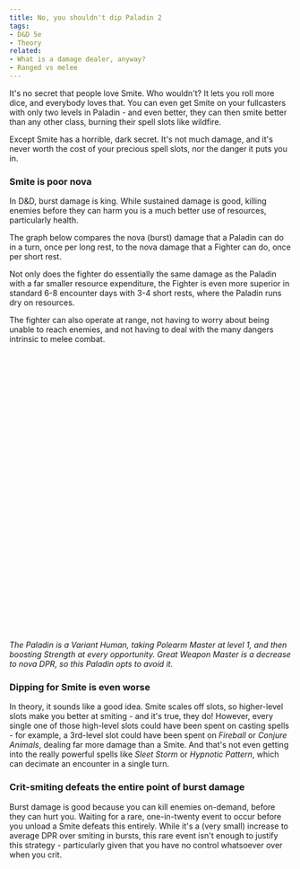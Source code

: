 ```yaml
---
title: No, you shouldn't dip Paladin 2
tags:
- D&D 5e
- Theory
related:
- What is a damage dealer, anyway?
- Ranged vs melee
---
```

<script>
    import { Line } from 'svelte-chartjs';
    import { data, options } from '$lib/data/smite.js';
    import {
    Chart as ChartJS,
    Title,
    Tooltip,
    Legend,
    LineElement,
    LinearScale,
    PointElement,
    CategoryScale,
  } from 'chart.js';

  ChartJS.register(
    Title,
    Tooltip,
    Legend,
    LineElement,
    LinearScale,
    PointElement,
    CategoryScale
  );
</script>
It's no secret that people love Smite. Who wouldn't? It lets you roll more dice, and everybody loves that. You can even get Smite on your fullcasters with only two levels in Paladin - and even better, they can then smite better than any other class, burning their spell slots like wildfire.

Except Smite has a horrible, dark secret. It's not much damage, and it's never worth the cost of your precious spell slots, nor the danger it puts you in.

### Smite is poor nova
In D&D, burst damage is king. While sustained damage is good, killing enemies before they can harm you is a much better use of resources, particularly health.

The graph below compares the nova (burst) damage that a Paladin can do in a turn, once per long rest, to the nova damage that a Fighter can do, once per short rest.

Not only does the fighter do essentially the same damage as the Paladin with a far smaller resource expenditure, the Fighter is even more superior in standard 6-8 encounter days with 3-4 short rests, where the Paladin runs dry on resources.

The fighter can also operate at range, not having to worry about being unable to reach enemies, and not having to deal with the many dangers intrinsic to melee combat.

<div style="height:500px">
  <Line {data} {options}/>
</div>

*The Paladin is a Variant Human, taking Polearm Master at level 1, and then boosting Strength at every opportunity. Great Weapon Master is a decrease to nova DPR, so this Paladin opts to avoid it.*

### Dipping for Smite is even worse
In theory, it sounds like a good idea. Smite scales off slots, so higher-level slots make you better at smiting - and it's true, they do! However, every single one of those high-level slots could have been spent on casting spells - for example, a 3rd-level slot could have been spent on *Fireball* or *Conjure Animals*, dealing far more damage than a Smite. And that's not even getting into the really powerful spells like *Sleet Storm* or *Hypnotic Pattern*, which can decimate an encounter in a single turn.

### Crit-smiting defeats the entire point of burst damage
Burst damage is good because you can kill enemies on-demand, before they can hurt you. Waiting for a rare, one-in-twenty event to occur before you unload a Smite defeats this entirely. While it's a (very small) increase to average DPR over smiting in bursts, this rare event isn't enough to justify this strategy - particularly given that you have no control whatsoever over when you crit.